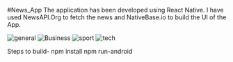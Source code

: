 #News_App
The application has been developed using React Native.
I have used NewsAPI.Org to fetch the news and NativeBase.io to build the UI of the App.

![general](https://user-images.githubusercontent.com/59159432/119714513-9633ca80-be80-11eb-8971-8712be2b30d1.jpeg)
![Business](https://user-images.githubusercontent.com/59159432/119714538-9d5ad880-be80-11eb-9ecc-6563f78b02a6.jpeg)
![sport](https://user-images.githubusercontent.com/59159432/119714555-a0ee5f80-be80-11eb-8bb9-fb8c703164f2.jpeg)
![tech](https://user-images.githubusercontent.com/59159432/119714566-a51a7d00-be80-11eb-9f41-bc7d33e1ccdb.jpeg)

Steps to build-
npm install
npm run-android
